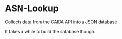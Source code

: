 # ASN-Lookup
Collects data from the CAIDA API into a JSON database

It takes a while to build the database though.
